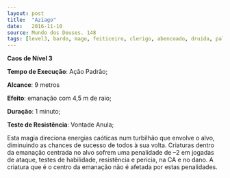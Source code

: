 ```yaml
---
layout: post
title:  "Aziago"
date:   2016-11-10
source: Mundo dos Deuses. 148
tags: [level3, bardo, mago, feiticeiro, clerigo, abencoado, druida, paladino, ranger, caos, padrao, metros, emanacao, minuto, vontade, anula]
---
```


**Caos de Nível 3**

**Tempo de Execução**: Ação Padrão;

**Alcance**: 9 metros

**Efeito**: emanação com 4,5 m de raio;

**Duração**: 1 minuto;

**Teste de Resistência**: Vontade Anula;

Esta magia direciona energias caóticas num turbilhão que 
envolve o alvo, diminuindo as chances de sucesso de todos 
à sua volta. Criaturas dentro da emanação centrada no alvo 
sofrem uma penalidade de –2 em jogadas de ataque, testes de 
habilidade, resistência e perícia, na CA e no dano. A criatura 
que é o centro da emanação não é afetada por estas penalidades.
